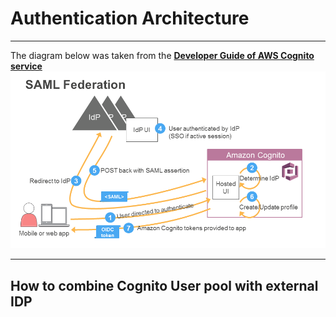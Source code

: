 # Authentication Architecture
<hr>

The diagram below was taken from the [**Developer Guide of AWS Cognito service**](https://docs.aws.amazon.com/cognito/latest/developerguide/cognito-user-pools-saml-idp-authentication.html)
![Data Aggregation Workflow](../images/samlFlow.png)

<hr>

## How to combine Cognito User pool with external IDP
